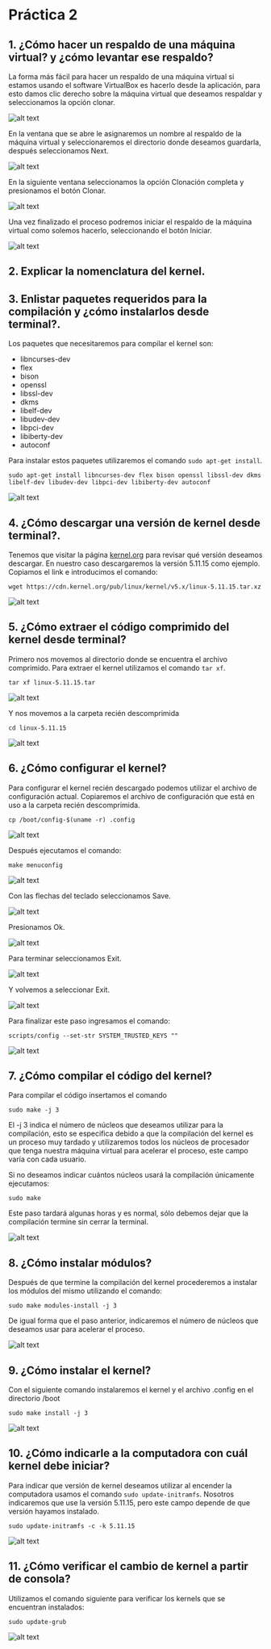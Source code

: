 # Práctica 2
## 1. ¿Cómo hacer un respaldo de una máquina virtual? y ¿cómo levantar ese respaldo?

La forma más fácil para hacer un respaldo de una máquina virtual si estamos usando el software VirtualBox es hacerlo desde la aplicación, para esto damos clic derecho sobre la máquina virtual que deseamos respaldar y seleccionamos la opción clonar.

![alt text](https://github.com/19-21-29/Practica1_SO2/blob/main/Practica/Paso1.PNG)

En la ventana que se abre le asignaremos un nombre al respaldo de la máquina virtual y seleccionaremos el directorio donde deseamos guardarla, después seleccionamos Next.

![alt text](https://github.com/19-21-29/Practica1_SO2/blob/main/Practica/Paso1.PNG)

En la siguiente ventana seleccionamos la opción Clonación completa y presionamos el botón Clonar.

![alt text](https://github.com/19-21-29/Practica1_SO2/blob/main/Practica/Paso1.PNG)

Una vez finalizado el proceso podremos iniciar el respaldo de la máquina virtual como solemos hacerlo, seleccionando el botón Iniciar.

![alt text](https://github.com/19-21-29/Practica1_SO2/blob/main/Practica/Paso1.PNG)

## 2. Explicar la nomenclatura del kernel.

## 3. Enlistar paquetes requeridos para la compilación y ¿cómo instalarlos desde terminal?.

Los paquetes que necesitaremos para compilar el kernel son:

 - libncurses-dev 
 - flex 
 - bison 
 - openssl 
 - libssl-dev 
 - dkms
 - libelf-dev 
 - libudev-dev
 - libpci-dev 
 - libiberty-dev 
 - autoconf
 
Para instalar estos paquetes utilizaremos el comando `sudo apt-get install`.
```
sudo apt-get install libncurses-dev flex bison openssl libssl-dev dkms libelf-dev libudev-dev libpci-dev libiberty-dev autoconf
``` 

![alt text](https://github.com/19-21-29/Practica1_SO2/blob/main/Practica/Paso1.PNG)

##  4. ¿Cómo descargar una versión de kernel desde terminal?.

Tenemos que visitar la página [kernel.org](kernel.org) para revisar qué versión deseamos descargar.  En nuestro caso descargaremos la versión 5.11.15 como ejemplo. Copiamos el link e introducimos el comando:
```
wget https://cdn.kernel.org/pub/linux/kernel/v5.x/linux-5.11.15.tar.xz
```

![alt text](https://github.com/19-21-29/Practica1_SO2/blob/main/Practica/Paso1.PNG)

## 5. ¿Cómo extraer el código comprimido del kernel desde terminal?

Primero nos movemos al directorio donde se encuentra el archivo comprimido. Para extraer el kernel utilizamos el comando `tar xf`.

	tar xf linux-5.11.15.tar 

![alt text](https://github.com/19-21-29/Practica1_SO2/blob/main/Practica/Paso1.PNG)

Y nos movemos a la carpeta recién descomprimida

	cd linux-5.11.15 

![alt text](https://github.com/19-21-29/Practica1_SO2/blob/main/Practica/Paso1.PNG)

## 6. ¿Cómo configurar el kernel? 

Para configurar el kernel recién descargado podemos utilizar el archivo de configuración actual. Copiaremos el archivo de configuración que está en uso a la carpeta recién descomprimida.

	cp /boot/config-$(uname -r) .config   

![alt text](https://github.com/19-21-29/Practica1_SO2/blob/main/Practica/Paso1.PNG)

Después ejecutamos el comando:

	make menuconfig

![alt text](https://github.com/19-21-29/Practica1_SO2/blob/main/Practica/Paso1.PNG)

Con las flechas del teclado seleccionamos Save.

![alt text](https://github.com/19-21-29/Practica1_SO2/blob/main/Practica/Paso1.PNG)

Presionamos Ok.

![alt text](https://github.com/19-21-29/Practica1_SO2/blob/main/Practica/Paso1.PNG)

Para terminar seleccionamos Exit.

![alt text](https://github.com/19-21-29/Practica1_SO2/blob/main/Practica/Paso1.PNG)

Y volvemos a seleccionar Exit.

![alt text](https://github.com/19-21-29/Practica1_SO2/blob/main/Practica/Paso1.PNG)

Para finalizar este paso ingresamos el comando:

	scripts/config --set-str SYSTEM_TRUSTED_KEYS ""

![alt text](https://github.com/19-21-29/Practica1_SO2/blob/main/Practica/Paso1.PNG)

## 7. ¿Cómo compilar el código del kernel?

Para compilar el código insertamos el comando 
	
	sudo make -j 3
	
El -j 3 indica el número de núcleos que deseamos utilizar para la compilación, esto se especifica debido a que la compilación del kernel es un proceso muy tardado y utilizaremos todos los núcleos de procesador que tenga nuestra máquina virtual para acelerar el proceso, este campo varía con cada usuario.

Si no deseamos indicar cuántos núcleos usará la compilación únicamente ejecutamos:

	sudo make

Este paso tardará algunas horas y es normal, sólo debemos dejar que la compilación termine sin cerrar la terminal.

![alt text](https://github.com/19-21-29/Practica1_SO2/blob/main/Practica/Paso1.PNG)

## 8. ¿Cómo instalar módulos?

Después de que termine la compilación del kernel procederemos a instalar los módulos del mismo utilizando el comando:

	sudo make modules-install -j 3

De igual forma que el paso anterior, indicaremos el número de núcleos que deseamos usar para acelerar el proceso.

![alt text](https://github.com/19-21-29/Practica1_SO2/blob/main/Practica/Paso1.PNG)

## 9. ¿Cómo instalar el kernel?

Con el siguiente comando instalaremos el kernel y el archivo .config  en el directorio /boot
	
	sudo make install -j 3

![alt text](https://github.com/19-21-29/Practica1_SO2/blob/main/Practica/Paso1.PNG)

## 10. ¿Cómo indicarle a la computadora con cuál kernel debe iniciar?

Para indicar que versión de kernel deseamos utilizar al encender la computadora usamos el comando `sudo update-initramfs`. 
Nosotros indicaremos que use la versión 5.11.15, pero este campo depende de que versión hayamos instalado.
 
	sudo update-initramfs -c -k 5.11.15

![alt text](https://github.com/19-21-29/Practica1_SO2/blob/main/Practica/Paso1.PNG)

## 11. ¿Cómo verificar el cambio de kernel a partir de consola?

Utilizamos el comando siguiente para verificar los kernels que se encuentran instalados:
	
	sudo update-grub  

![alt text](https://github.com/19-21-29/Practica1_SO2/blob/main/Practica/Paso1.PNG)
